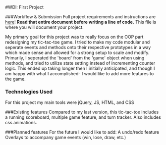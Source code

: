 #WDI: First Project

###Workflow & Submission
Full project requirements and instructions are [here](https://github.com/sf-wdi-18/notes/blob/master/projects/project_1.md)! **Read that entire document before writing a line of code.**
This file is where you will document your project.  

My primary goal for this project was to really focus on the OOP part redesigning my tic-tac-toe game. I tried to make my code modular and seperate events and methods onto their respective prototypes in a way which made sense and allowed for a strong setup to scale and modify. Primarily, I seperated the 'board' from the 'game' object when using methods, and tried to utilize state setting instead of incrementing counter logic. This ended up taking longer then I initially anticipated, and though I am happy with what I accomplished- I would like to add more features to the game. 

### Technologies Used
For this project my main tools were jQuery, JS, HTML, and CSS

###Existing features
Compared to my last version, this tic-tac-toe includes a running scoreboard, multiple game feature, and turn tracker. Also includes css animations.

###Planned features
For the future I would like to add:
A undo/redo feature
Overlays to accompany game events (win, lose, draw, etc.)
